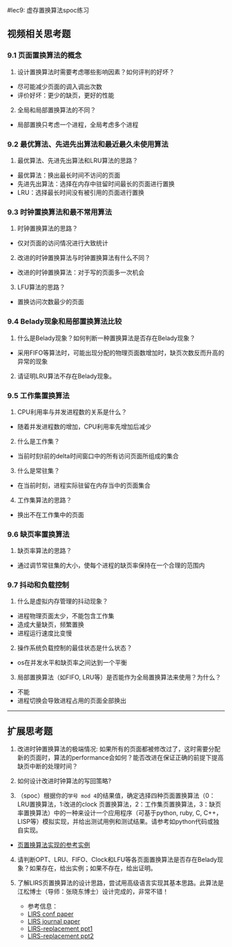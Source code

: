 #lec9: 虚存置换算法spoc练习

## 视频相关思考题

### 9.1 页面置换算法的概念

1. 设计置换算法时需要考虑哪些影响因素？如何评判的好坏？
- 尽可能减少页面的调入调出次数
- 评价好坏：更少的缺页，更好的性能
2. 全局和局部置换算法的不同？
- 局部置换只考虑一个进程，全局考虑多个进程
### 9.2 最优算法、先进先出算法和最近最久未使用算法

1. 最优算法、先进先出算法和LRU算法的思路？
- 最优算法：换出最长时间不访问的页面
- 先进先出算法：选择在内存中驻留时间最长的页面进行置换
- LRU：选择最长时间没有被引用的页面进行置换
### 9.3 时钟置换算法和最不常用算法

1. 时钟置换算法的思路？
- 仅对页面的访问情况进行大致统计

2. 改进的时钟置换算法与时钟置换算法有什么不同？
- 改进的时钟置换算法：对于写的页面多一次机会
3. LFU算法的思路？
- 置换访问次数最少的页面


### 9.4 Belady现象和局部置换算法比较

1. 什么是Belady现象？如何判断一种置换算法是否存在Belady现象？
- 采用FIFO等算法时，可能出现分配的物理页面数增加时，缺页次数反而升高的异常的现象

2. 请证明LRU算法不存在Belady现象。

### 9.5 工作集置换算法

1. CPU利用率与并发进程数的关系是什么？
- 随着并发进程数的增加，CPU利用率先增加后减少

2. 什么是工作集？
- 当前时刻t前的delta时间窗口中的所有访问页面所组成的集合

3. 什么是常驻集？
- 在当前时刻，进程实际驻留在内存当中的页面集合

4. 工作集算法的思路？
- 换出不在工作集中的页面

### 9.6 缺页率置换算法

1. 缺页率算法的思路？

- 通过调节常驻集的大小，使每个进程的缺页率保持在一个合理的范围内

### 9.7 抖动和负载控制

1. 什么是虚拟内存管理的抖动现象？
- 进程物理页面太少，不能包含工作集
- 造成大量缺页，频繁置换
- 进程运行速度比变慢

2. 操作系统负载控制的最佳状态是什么状态？
- os在并发水平和缺页率之间达到一个平衡

3. 局部置换算法（如FIFO, LRU等）是否能作为全局置换算法来使用？为什么？
- 不能
- 进程切换会导致进程占用的页面全部换出

----

## 扩展思考题

1.  改进时钟置换算法的极端情况: 如果所有的页面都被修改过了，这时需要分配新的页面时，算法的performance会如何？能否改进在保证正确的前提下提高缺页中断的处理时间？

2.  如何设计改进时钟算法的写回策略?

3. （spoc）根据你的`学号 mod 4`的结果值，确定选择四种页面置换算法（0：LRU置换算法，1:改进的clock 页置换算法，2：工作集页置换算法，3：缺页率置换算法）中的一种来设计一个应用程序（可基于python, ruby, C, C++，LISP等）模拟实现，并给出测试用例和测试结果。请参考如python代码或独自实现。
 - [页置换算法实现的参考实例](https://github.com/chyyuu/ucore_lab/blob/master/related_info/lab3/page-replacement-policy.py)     

4. 请判断OPT、LRU、FIFO、Clock和LFU等各页面置换算法是否存在Belady现象？如果存在，给出实例；如果不存在，给出证明。

5. 了解LIRS页置换算法的设计思路，尝试用高级语言实现其基本思路。此算法是江松博士（导师：张晓东博士）设计完成的，非常不错！
	- 参考信息：
 	- [LIRS conf paper](http://www.ece.eng.wayne.edu/~sjiang/pubs/papers/jiang02_LIRS.pdf)
	 - [LIRS journal paper](http://www.ece.eng.wayne.edu/~sjiang/pubs/papers/jiang05_LIRS.pdf)
	 - [LIRS-replacement ppt1](http://dragonstar.ict.ac.cn/course_09/XD_Zhang/(6)-LIRS-replacement.pdf)
	 - [LIRS-replacement ppt2](http://www.ece.eng.wayne.edu/~sjiang/Projects/LIRS/sig02.ppt)
